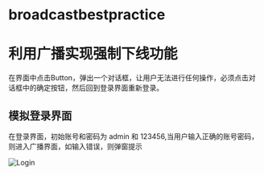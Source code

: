 # broadcastbestpractice

# 利用广播实现强制下线功能

在界面中点击Button，弹出一个对话框，让用户无法进行任何操作，必须点击对话框中的确定按钮，然后回到登录界面重新登录。

## 模拟登录界面
在登录界面，初始账号和密码为 admin 和 123456,当用户输入正确的账号密码，则进入广播界面，如输入错误，则弹窗提示

![Login](https://github.com/xiaolanlaia/broadcastbestpractice/screenshots/Login.png)
